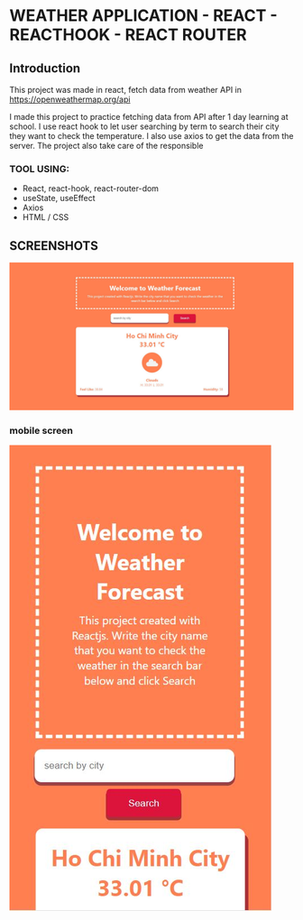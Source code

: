# WEATHER APPLICATION - REACT - REACTHOOK - REACT ROUTER

## Introduction
This project was made in react, fetch data from weather API in https://openweathermap.org/api

I made this project to practice fetching data from API after 1 day learning at school. I use react hook to let user searching by term to search their city they want to check the temperature. I also use axios to get the data from the server. The project also take care of the responsible

### TOOL USING:
+ React, react-hook, react-router-dom
+ useState, useEffect
+ Axios
+ HTML / CSS

## SCREENSHOTS

![alt text](picture/1.jpg)

### mobile screen

![alt text](picture/2.jpg)


